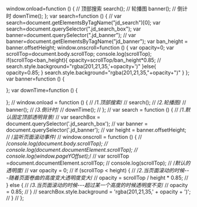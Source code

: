 window.onload=function () {
    // 顶部搜索
    search();
    // 轮播图
    banner();
    // 倒计时
    downTime();
};
var search=function () {
    // var search=document.getElementsByTagName("jd_search")[0];
    var search=document.querySelector(".jd_search_box");
    var banner=document.querySelector(".jd_banner");
    // var banner=document.getElementsByTagName("jd_banner");
    var ban_height = banner.offsetHeight;
    window.onscroll=function () {
        var opacity=0;
        var scrollTop=document.body.scrollTop;
        console.log(scrollTop);
        if(scrollTop<ban_height){
            opacity=scrollTop/ban_height*0.85;
            // search.style.background="rgba(201,21,35,'+opacity+')"
        }else{
            opacity=0.85;
        }
        search.style.background="rgba(201,21,35,"+opacity+")"
    }
};
var banner=function () {

};
var downTime=function () {

};
// window.onload = function () {
//     /*1.顶部搜索*/
//     search();
//     /*2.轮播图*/
//     banner();
//     /*3.倒计时*/
//     downTime();
// };
// var search = function () {
//     /*1.默认固定顶部透明背景*/
//     var searchBox = document.querySelector('.jd_search_box');
//     var banner = document.querySelector('.jd_banner');
//     var height = banner.offsetHeight;
//     /*监听页面滚动事件*/
//     window.onscroll = function () {
//         /*console.log(document.body.scrollTop);
//          console.log(document.documentElement.scrollTop);
//          console.log(window.pageYOffset);*/
//         var scrollTop =document.documentElement.scrollTop;
//         console.log(scrollTop);
//         /*默认的透明度*/
//         var opacity = 0;
//         if (scrollTop < height) {
//             /*2.当页面滚动的时候---随着页面卷曲的高度变大透明度变大*/
//             opacity = scrollTop / height * 0.85;
//         } else {
//             /*3.当页面滚动的时候---超过某一个高度的时候透明度不变*/
//             opacity = 0.85;
//         }
//         searchBox.style.background = 'rgba(201,21,35,' + opacity + ')';
//     }
// };











